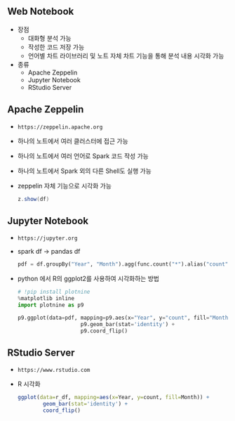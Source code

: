 ## Web Notebook

- 장점
    - 대화형 분석 가능
    - 작성한 코드 저장 가능
    - 언어별 차트 라이브러리 및 노트 자체 차트 기능을 통해 분석 내용 시각화 가능
- 종류
    - Apache Zeppelin
    - Jupyter Notebook
    - RStudio Server

## Apache Zeppelin

- `https://zeppelin.apache.org`
- 하나의 노트에서 여러 클러스터에 접근 가능
- 하나의 노트에서 여러 언어로 Spark 코드 작성 가능
- 하나의 노트에서 Spark 외의 다른 Shell도 실행 가능
- zeppelin 자체 기능으로 시각화 가능
    
    ```scala
    z.show(df)
    ```
    

## Jupyter Notebook

- `https://jupyter.org`
- spark df → pandas df
    
    ```python
    pdf = df.groupBy("Year", "Month").agg(func.count("*").alias("count")).toPandas()
    ```
    
- python 에서 R의 ggplot2를 사용하여 시각화하는 방법
    
    ```python
    # !pip install plotnine
    %matplotlib inline
    import plotnine as p9
    
    p9.ggplot(data=pdf, mapping=p9.aes(x="Year", y="count", fill="Month")) +
    					p9.geom_bar(stat='identity') +
    					p9.coord_flip()
    ```
    

## RStudio Server

- `https://www.rstudio.com`
- R 시각화
    
    ```r
    ggplot(data=r_df, mapping=aes(x=Year, y=count, fill=Month)) + 
    		geom_bar(stat='identity') +
    		coord_flip()
    ```
